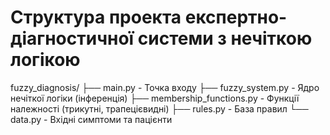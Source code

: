 # Структура проекта експертно-діагностичної системи з нечіткою логікою

fuzzy_diagnosis/
├── main.py                  - Точка входу
├── fuzzy_system.py          - Ядро нечіткої логіки (інференція)
├── membership_functions.py  - Функції належності (трикутні, трапецієвидні)
├── rules.py                - База правил
└── data.py                 - Вхідні симптоми та пацієнти